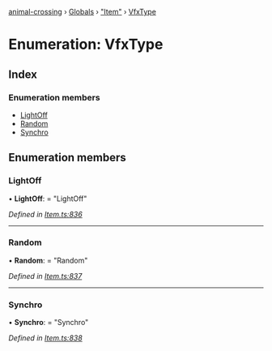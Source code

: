 [animal-crossing](../README.md) › [Globals](../globals.md) › ["Item"](../modules/_item_.md) › [VfxType](_item_.vfxtype.md)

# Enumeration: VfxType

## Index

### Enumeration members

* [LightOff](_item_.vfxtype.md#lightoff)
* [Random](_item_.vfxtype.md#random)
* [Synchro](_item_.vfxtype.md#synchro)

## Enumeration members

###  LightOff

• **LightOff**: = "LightOff"

*Defined in [Item.ts:836](https://github.com/Norviah/animal-crossing/blob/caec6ad/module/types/Item.ts#L836)*

___

###  Random

• **Random**: = "Random"

*Defined in [Item.ts:837](https://github.com/Norviah/animal-crossing/blob/caec6ad/module/types/Item.ts#L837)*

___

###  Synchro

• **Synchro**: = "Synchro"

*Defined in [Item.ts:838](https://github.com/Norviah/animal-crossing/blob/caec6ad/module/types/Item.ts#L838)*
